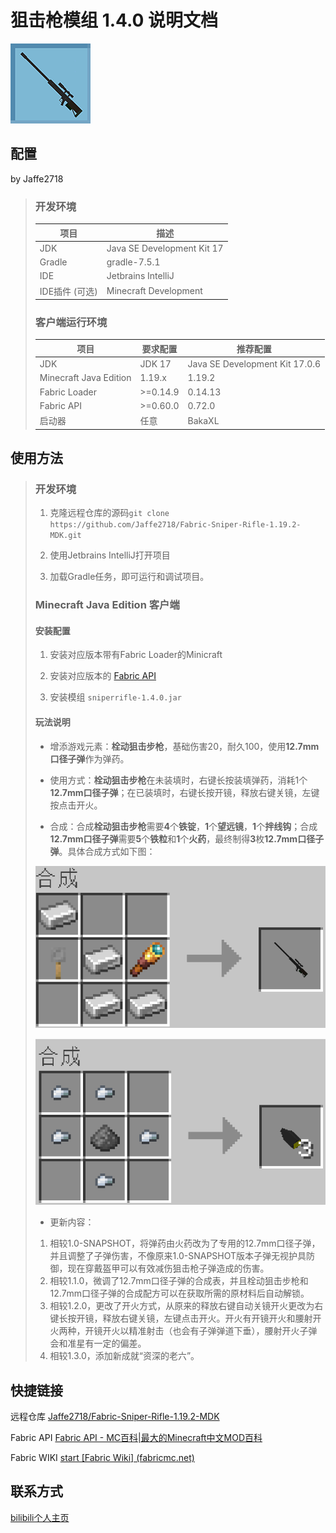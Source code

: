 # 狙击枪模组 1.4.0 说明文档

![image](src/main/resources/assets/sniperrifle/icon.png)

## 配置

by Jaffe2718

> ### 开发环境
> 
> | 项目         | 描述                         |
> | ---------- | -------------------------- |
> | JDK        | Java SE Development Kit 17 |
> | Gradle     | gradle-7.5.1               |
> | IDE        | Jetbrains IntelliJ         |
> | IDE插件 (可选) | Minecraft Development      |
> 
> ### 客户端运行环境
> 
> | 项目                     | 要求配置     | 推荐配置                           |
> | ---------------------- | -------- | ------------------------------ |
> | JDK                    | JDK 17   | Java SE Development Kit 17.0.6 |
> | Minecraft Java Edition | 1.19.x   | 1.19.2                         |
> | Fabric Loader          | >=0.14.9 | 0.14.13                        |
> | Fabric API             | >=0.60.0 | 0.72.0                         |
> | 启动器                    | 任意       | BakaXL                         |

## 使用方法

> ### 开发环境
> 
> 1. 克隆远程仓库的源码`git clone https://github.com/Jaffe2718/Fabric-Sniper-Rifle-1.19.2-MDK.git`
> 
> 2. 使用Jetbrains IntelliJ打开项目
> 
> 3. 加载Gradle任务，即可运行和调试项目。
> 
> ### Minecraft Java Edition 客户端
> 
> #### 安装配置
> 
> 1. 安装对应版本带有Fabric Loader的Minicraft
> 
> 2. 安装对应版本的 [Fabric API](https://www.mcmod.cn/class/3124.html)
> 
> 3. 安装模组 `sniperrifle-1.4.0.jar`
> 
> #### 玩法说明
> 
> - 增添游戏元素：**栓动狙击步枪**，基础伤害20，耐久100，使用**12.7mm口径子弹**作为弹药。
> 
> - 使用方式：**栓动狙击步枪**在未装填时，右键长按装填弹药，消耗1个**12.7mm口径子弹**；在已装填时，右键长按开镜，释放右键关镜，左键按点击开火。
> 
> - 合成：合成**栓动狙击步枪**需要**4**个**铁锭**，**1**个**望远镜**，**1**个**拌线钩**；合成**12.7mm口径子弹**需要**5**个**铁粒**和**1**个**火药**，最终制得**3**枚**12.7mm口径子弹**。具体合成方式如下图：
> 
> ![image](crafting_sniper_rifle.png)
> 
> ![image](crafting_bullet.png)
> 
> - 更新内容：
>  1. 相较1.0-SNAPSHOT，将弹药由火药改为了专用的12.7mm口径子弹，并且调整了子弹伤害，不像原来1.0-SNAPSHOT版本子弹无视护具防御，现在穿戴盔甲可以有效减伤狙击枪子弹造成的伤害。
>  2. 相较1.1.0，微调了12.7mm口径子弹的合成表，并且栓动狙击步枪和12.7mm口径子弹的合成配方可以在获取所需的原材料后自动解锁。
>  3. 相较1.2.0，更改了开火方式，从原来的释放右键自动关镜开火更改为右键长按开镜，释放右键关镜，左键点击开火。开火有开镜开火和腰射开火两种，开镜开火以精准射击（也会有子弹弹道下垂），腰射开火子弹会和准星有一定的偏差。
>  4. 相较1.3.0，添加新成就“资深的老六”。

## 快捷链接

远程仓库    [Jaffe2718/Fabric-Sniper-Rifle-1.19.2-MDK ](https://github.com/Jaffe2718/Fabric-Sniper-Rifle-1.19.2-MDK)

Fabric API    [Fabric API - MC百科|最大的Minecraft中文MOD百科](https://www.mcmod.cn/class/3124.html)

Fabric WIKI    [start [Fabric Wiki] (fabricmc.net)](https://fabricmc.net/wiki/doku.php)

## 联系方式

[bilibili个人主页](https://space.bilibili.com/1671742926)
